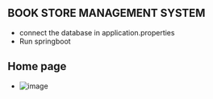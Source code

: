 ## BOOK STORE MANAGEMENT SYSTEM
- connect the database in application.properties
- Run springboot

## Home page
- ![image](https://github.com/naveen5655/bookStore/assets/89301294/2b152493-1d47-4b2f-af23-a6e86ffee9bf)
